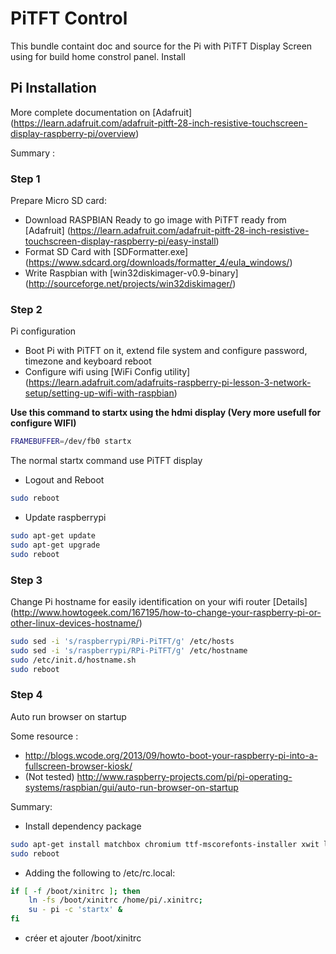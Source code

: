 # PiTFT Control

This bundle containt doc and source for the Pi with PiTFT Display Screen using for build home constrol panel.
Install  

## Pi Installation

More complete documentation on [Adafruit] (https://learn.adafruit.com/adafruit-pitft-28-inch-resistive-touchscreen-display-raspberry-pi/overview)

Summary :

### Step 1

Prepare Micro SD card:
 * Download RASPBIAN Ready to go image with PiTFT ready from [Adafruit] (https://learn.adafruit.com/adafruit-pitft-28-inch-resistive-touchscreen-display-raspberry-pi/easy-install)
 * Format SD Card with [SDFormatter.exe] (https://www.sdcard.org/downloads/formatter_4/eula_windows/)
 * Write Raspbian with [win32diskimager-v0.9-binary] (http://sourceforge.net/projects/win32diskimager/)

### Step 2

Pi configuration 
 * Boot Pi with PiTFT on it, extend file system and configure password, timezone and keyboard reboot
 * Configure wifi using [WiFi Config utility] (https://learn.adafruit.com/adafruits-raspberry-pi-lesson-3-network-setup/setting-up-wifi-with-raspbian)

**Use this command to startx using the hdmi display (Very more usefull for configure WIFI)**
```sh
FRAMEBUFFER=/dev/fb0 startx
```
 The normal startx command use PiTFT display

 * Logout and Reboot
```sh
sudo reboot
```

 * Update raspberrypi
```sh
sudo apt-get update
sudo apt-get upgrade
sudo reboot
```
### Step 3

Change Pi hostname for easily identification on your wifi router [Details] (http://www.howtogeek.com/167195/how-to-change-your-raspberry-pi-or-other-linux-devices-hostname/)
```sh
sudo sed -i 's/raspberrypi/RPi-PiTFT/g' /etc/hosts
sudo sed -i 's/raspberrypi/RPi-PiTFT/g' /etc/hostname
sudo /etc/init.d/hostname.sh
sudo reboot
```

### Step 4 

Auto run browser on startup

Some resource :
 * http://blogs.wcode.org/2013/09/howto-boot-your-raspberry-pi-into-a-fullscreen-browser-kiosk/
 * (Not tested) http://www.raspberry-projects.com/pi/pi-operating-systems/raspbian/gui/auto-run-browser-on-startup

Summary:
 * Install dependency package
```sh
sudo apt-get install matchbox chromium ttf-mscorefonts-installer xwit libnss3
sudo reboot
```
 * Adding the following to /etc/rc.local:
```sh
if [ -f /boot/xinitrc ]; then
	ln -fs /boot/xinitrc /home/pi/.xinitrc;
	su - pi -c 'startx' &
fi
```
 * créer et ajouter /boot/xinitrc
